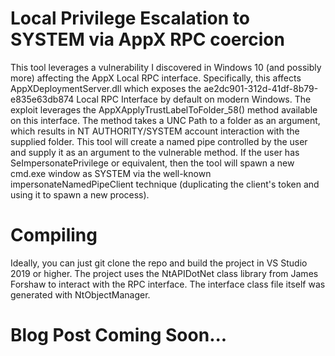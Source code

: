 # Local Privilege Escalation to SYSTEM via AppX RPC coercion
This tool leverages a vulnerability I discovered in Windows 10 (and possibly more) affecting the AppX Local RPC interface. Specifically, this affects AppXDeploymentServer.dll which exposes the ae2dc901-312d-41df-8b79-e835e63db874 Local RPC Interface by default on modern Windows. The exploit leverages the AppXApplyTrustLabelToFolder_58() method available on this interface. The method takes a UNC Path to a folder as an argument, which results in NT AUTHORITY/SYSTEM account interaction with the supplied folder. This tool will create a named pipe controlled by the user and supply it as an argument to the vulnerable method. If the user has SeImpersonatePrivilege or equivalent, then the tool will spawn a new cmd.exe window as SYSTEM via the well-known impersonateNamedPipeClient technique (duplicating the client's token and using it to spawn a new process).

# Compiling
Ideally, you can just git clone the repo and build the project in VS Studio 2019 or higher. The project uses the NtAPIDotNet class library from James Forshaw to interact with the RPC interface. The interface class file itself was generated with NtObjectManager.


# Blog Post Coming Soon...


